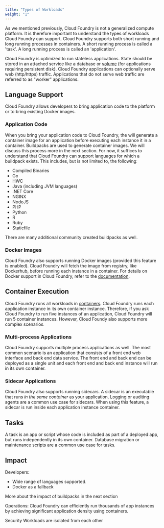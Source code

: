 ```yaml
---
title: "Types of Workloads"
weight: "1"
---
```


As we mentioned previously, Cloud Foundry is not a generalized compute platform. It is therefore important to understand the types of workloads Cloud Foundry can support. Cloud Foundry supports both short running and long running processes in containers. A short running process is called a 'task'. A long running process is called an 'application'.

Cloud Foundry is optimized to run stateless applications. State should be stored in an attached service like a database or [volume](https://docs.cloudfoundry.org/devguide/services/using-vol-services.html) (for applications requiring persistent disk).  Cloud Foundry applications can optionally serve web (http/https) traffic. Applications that do not serve web traffic are referred to as "worker" applications.

## Language Support

Cloud Foundry allows developers to bring application code to the platform or to bring existing Docker images.

### Application Code

When you bring your application code to Cloud Foundry, the will generate a container image for an application before executing each instance it in a container. Buildpacks are used to generate container images. We will discuss this process more in the next section. For now, it suffices to understand that Cloud Foundry can support languages for which a buildpack exists. This includes, but is not limited to, the following:

- Compiled Binaries
- Go
- HWC
- Java (including JVM languages)
- .NET Core
- NGINX
- NodeJS
- PHP
- Python
- R
- Ruby
- Staticfile

There are many additional community created buildpacks as well.

### Docker Images

Cloud Foundry also supports running Docker images (provided this feature is enabled). Cloud Foundry will fetch the image from registry, like Dockerhub, before running each instance in a container. For details on Docker support in Cloud Foundry, refer to the [documentation](https://docs.cloudfoundry.org/devguide/deploy-apps/push-docker.html).

## Container Execution

Cloud Foundry runs all workloads in [containers](https://azure.microsoft.com/en-us/overview/what-is-a-container/). Cloud Foundry runs each application instance in its own container instance. Therefore, if you ask Cloud Foundry to run five instances of an application, Cloud Foundry will run 5 container instances. However, Cloud Foundy also supports more complex scenarios.

### Multi-process Applications

Cloud Foundry supports multiple process applications as well. The most common scenario is an application that consists of a front end web interface and back end data service. The front end and back end can be deployed as a single unit and each front end and back end instance will run in its own container. 

### Sidecar Applications

Cloud Foundry also supports running sidecars. A sidecar is an executable that runs _in the same container_ as your application. Logging or auditing agents are a common use case for sidecars. When using this feature, a sidecar is run inside each application instance container.

## Tasks

A task is an app or script whose code is included as part of a deployed app, but runs independently in its own container. Database migration or maintenance scripts are a common use case for tasks.




## Impact

Developers:
- Wide range of languages supported. 
- Docker as a fallback



More about the impact of buildpacks in the next section


Operations:
Cloud Foundry can efficiently run thousands of app instances by achieving significant application density using containers.

Security
Workloads are isolated from each other